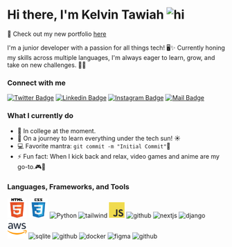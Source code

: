 <h1 align="left">Hi there, I'm Kelvin Tawiah <img src="https://user-images.githubusercontent.com/1303154/88677602-1635ba80-d120-11ea-84d8-d263ba5fc3c0.gif" width="28px" height="28px" alt="hi"></h1>

🚀 Check out my new portfolio [here](https://kelvintawiahdev.vercel.app/)

I'm a junior developer with a passion for all things tech! 🖥️✨ Currently honing my skills across multiple languages, I'm always eager to learn, grow, and take on new challenges. 🤹‍♂️

### Connect with me

[![Twitter Badge](https://img.shields.io/badge/-@Walker-1ca0f1?style=flat&labelColor=1ca0f1&logo=twitter&logoColor=white&link=https://twitter.com/KelvinTawiah928)](https://twitter.com/KelvinTawiah928) 
[![Linkedin Badge](https://img.shields.io/badge/-ktawiah-0e76a8?style=flat&labelColor=0e76a8&logo=linkedin&logoColor=white)](https://www.linkedin.com/in/ktawiah/) [![Instagram Badge](https://img.shields.io/badge/-@kellywalker-e84393?style=flat&labelColor=e84393&logo=instagram&logoColor=white)](https://www.instagram.com/_the.ruler/)
[![Mail Badge](https://img.shields.io/badge/-kelvintawiah-c0392b?style=flat&labelColor=c0392b&logo=gmail&logoColor=white)](mailto:kelivntawiah224@gmail.com)


### What I currently do

- 🔭 In college at the moment.
- 🌱 On a journey to learn everything under the tech sun! ☀️
- 💻 Favorite mantra: `git commit -m "Initial Commit"`🚀
- ⚡ Fun fact: When I kick back and relax, video games and anime are my go-to.🎮🌟


### Languages, Frameworks, and Tools

<foreignObject width="100%" height="100%">
  <div xmlns="http://www.w3.org/1999/xhtml">
    <div class="tools">
      <img
        alt="HTML5"
        width="45px"
        title="HTML"
        src="https://raw.githubusercontent.com/github/explore/80688e429a7d4ef2fca1e82350fe8e3517d3494d/topics/html/html.png"
      />
      <img
        alt="CSS"
        width="45px"
        title="CSS"
        src="https://raw.githubusercontent.com/github/explore/80688e429a7d4ef2fca1e82350fe8e3517d3494d/topics/css/css.png?size=48"
      />
      <img
        alt="Python"
        title="Python"
        width="45px"
        src="https://cdn.jsdelivr.net/gh/devicons/devicon/icons/python/python-original.svg"
      />
      <img
        alt="tailwind"
        title="tailwindcss"
        width="56px"
        src="https://github.com/tailwindlabs.png?size=40"
      />
      <img
        alt="JavaScript"
        width="36px"
        title="Javascript"
        src="https://raw.githubusercontent.com/github/explore/80688e429a7d4ef2fca1e82350fe8e3517d3494d/topics/javascript/javascript.png?size=48"
      />
      <img
        alt="github"
        width="36px"
        title="typescript"
        src="https://cdn.jsdelivr.net/gh/devicons/devicon/icons/typescript/typescript-original.svg"
      />
      <img
        alt="nextjs"
        width="45px"
        title="nextjs"
        src="https://cdn.jsdelivr.net/gh/devicons/devicon/icons/nextjs/nextjs-original.svg"
      />
      <img
        alt="django"
        width="45px"
        title="django"
        src="https://cdn.jsdelivr.net/gh/devicons/devicon@latest/icons/django/django-plain.svg"
      />
      <img
        src="https://raw.githubusercontent.com/devicons/devicon/master/icons/amazonwebservices/amazonwebservices-original-wordmark.svg"
        alt="aws"
        width="45px"
        title="AWS"
      />
      <img
        src="https://www.vectorlogo.zone/logos/sqlite/sqlite-icon.svg"
        alt="sqlite"
        title="sqlite"
        width="45px"
      />
      <img
        alt="github"
        width="45px"
        title="github"
        src="https://cdn.jsdelivr.net/gh/devicons/devicon@latest/icons/postgresql/postgresql-plain.svg"
      />
      <img
        alt="docker"
        width="49px"
        title="Docker"
        src="https://cdn.jsdelivr.net/gh/devicons/devicon/icons/docker/docker-original.svg"
      />
      <img
        alt="figma"
        width="38px"
        title="figma"
        src="https://cdn.jsdelivr.net/gh/devicons/devicon/icons/figma/figma-original.svg"
      />
      <img
        alt="github"
        title="git"
        width="42px"
        src="https://cdn.jsdelivr.net/gh/devicons/devicon/icons/git/git-original.svg"
      />
  </div>
</foreignObject>
<!-- <br/>
<details>
<summary style="font-weight:bold;font-size: 1.1rem">
  View Stats
</summary>
<br/> -->
  
<!--<img align="center" src="https://github-readme-streak-stats.herokuapp.com/?user=ktawiah" alt="ktawiah" />
<br /> <br/>

<p>&nbsp;<img align="center" src="https://github-readme-stats.vercel.app/api?username=ktawiah&show_icons=true&locale=en" alt="ktawiah" /></p>
</details> -->
